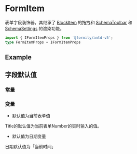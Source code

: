 # FormItem

表单字段装饰器。其继承了 [BlockItem](/components/block-item) 的拖拽和 [SchemaToolbar](/core/ui-schema/schema-toolbar) 和 [SchemaSettings](/core/ui-schema/schema-settings) 的渲染功能。

```ts
import { IFormItemProps } from '@formily/antd-v5';
type FormItemProps = IFormItemProps
```

## Example

<code src="./demos/new-demos/basic.tsx"></code>

## 字段默认值

### 常量
<code src="./demos/new-demos/demo.tsx"></code>

### 变量
- 默认值为当前表单值

Title的默认值为当前表单Number的实时输入的值。

<code src="./demos/new-demos/demo1.tsx"></code>

- 默认值为日期变量

日期默认值为「当前时间」

<code src="./demos/new-demos/demo2.tsx"></code>